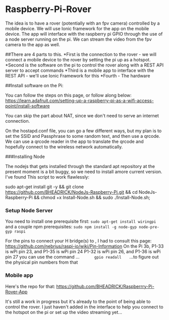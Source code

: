 # Raspberry-Pi-Rover

The idea is to have a rover (potentially with an fpv camera) controlled by a mobile device. We will use Ionic framework for the app on the mobile device. The app will interface with the raspberry pi GPIO through the use of a node server running on the pi. We can stream the video from the fpv camera to the app as well. 

##There are 4 parts to this. 
*First is the connection to the rover - we will connect a mobile device to the rover by setting the pi up as a hotspot. 
*Second is the software on the pi to control the rover along with a REST API server to accept commands
*Third is a mobile app to interface with the REST API - we'll use Ionic Framework for this
*Fourth - The hardware

##Install software on the Pi:

You can follow the steps on this page, or follow along below: https://learn.adafruit.com/setting-up-a-raspberry-pi-as-a-wifi-access-point/install-software

You can skip the part about NAT, since we don't need to serve an internet connection. 

On the hostapd.conf file, you can go a few different ways, but my plan is to set the SSID and Passphrase to some random text, and then use a qrcode. We can use a qrcode reader in the app to translate the qrcode and hopefully connect to the wireless network automatically.

###Installing Node

The nodejs that gets installed through the standard apt repository at the present moment is a bit buggy, so we need to install amore current version. I've found This script to work flawlessly:

sudo apt-get install git -y && git clone https://github.com/BHEADRICK/NodeJs-Raspberry-Pi.git && cd NodeJs-Raspberry-Pi && chmod +x Install-Node.sh && sudo ./Install-Node.sh;

### Setup Node Server

You need to install one prerequisite first:
`sudo apt-get install wiringpi`
and a couple npm prerequisites:
`sudo npm install -g node-gyp node-pre-gyp raspi`


For the pins to connect your H bridge(s) to , I had to consult this page:
https://github.com/nebrius/raspi-io/wiki/Pin-Information
 On the Pi 3b, P1-33 is wPi pin 23, and P1-35 is wPi pin 24
 P1-32 is wPi pin 26, and P1-36 is wPi pin 27
 you can use the command ...
`		gpio readall	`
 ...to figure out the physical pin numbers from that
 
### Mobile app
Here's the repo for that:
https://github.com/BHEADRICK/Raspberrry-Pi-Rover-App

It's still a work in progress but it's already to the point of being able to control the rover. I just haven't added in the interface to help you connect to the hotspot on the pi or set up the video streaming yet...
